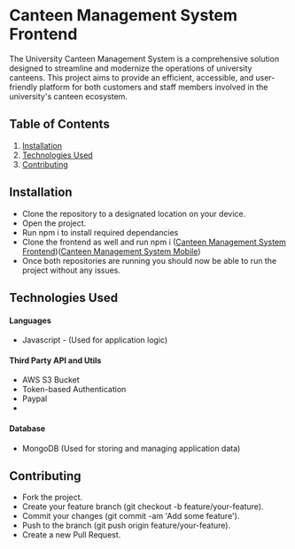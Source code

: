 # Canteen Management System Frontend

The University Canteen Management System is a comprehensive solution designed to streamline and modernize the operations of university canteens. 
This project aims to provide an efficient, accessible, and user-friendly platform for both customers and staff members involved in the university's canteen ecosystem.

## Table of Contents

1. [Installation](#installation)
2. [Technologies Used](#technologies-used)
3. [Contributing](#contributing)


## Installation

- Clone the repository to a designated location on your device.
- Open the project.
- Run npm i to install required dependancies
- Clone the frontend as well and run npm i ([Canteen Management System Frontend](https://github.com/thenura442/Canteen-Management-System-Frontend/))([Canteen Management System Mobile](https://github.com/thenura442/Canteen-Management-System-Mobile/))
- Once both repositories are running you should now be able to run the project without any issues.


## Technologies Used

#### Languages

- Javascript - (Used for application logic)

#### Third Party API and Utils

- AWS S3 Bucket
- Token-based Authentication
- Paypal
- 

#### Database

- MongoDB (Used for storing and managing application data)

## Contributing

- Fork the project.
- Create your feature branch (git checkout -b feature/your-feature).
- Commit your changes (git commit -am 'Add some feature').
- Push to the branch (git push origin feature/your-feature).
- Create a new Pull Request.
